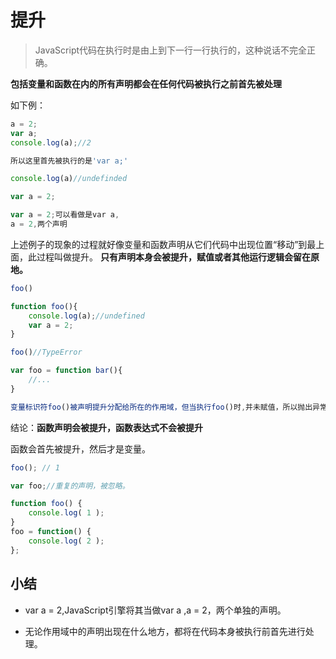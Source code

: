 # 提升

> JavaScript代码在执行时是由上到下一行一行执行的，这种说话不完全正确。

**包括变量和函数在内的所有声明都会在任何代码被执行之前首先被处理**

如下例：

```javascript
a = 2;
var a;
console.log(a);//2

所以这里首先被执行的是'var a;'
```

```javascript
console.log(a)//undefinded

var a = 2;

var a = 2;可以看做是var a,
a = 2,两个声明
```

上述例子的现象的过程就好像变量和函数声明从它们代码中出现位置“移动”到最上面，此过程叫做提升。
**只有声明本身会被提升，赋值或者其他运行逻辑会留在原地。**

```javascript
foo()

function foo(){
    console.log(a);//undefined
    var a = 2;
}
```

```javascript
foo()//TypeError

var foo = function bar(){
    //...
}

变量标识符foo()被声明提升分配给所在的作用域，但当执行foo()时,并未赋值，所以抛出异常。
```

结论：**函数声明会被提升，函数表达式不会被提升**

函数会首先被提升，然后才是变量。

```javascript
foo(); // 1

var foo;//重复的声明，被忽略。

function foo() {
    console.log( 1 );
}
foo = function() {
    console.log( 2 );
};
```

## 小结

+ var a = 2,JavaScript引擎将其当做var a ,a = 2，两个单独的声明。

+ 无论作用域中的声明出现在什么地方，都将在代码本身被执行前首先进行处理。
